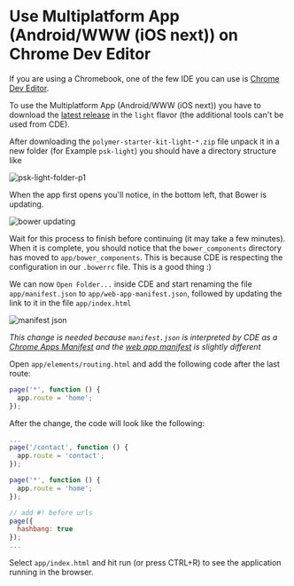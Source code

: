 # Use Multiplatform App (Android/WWW (iOS next)) on Chrome Dev Editor

If you are using a Chromebook, one of the few IDE you can use is [Chrome Dev Editor](https://github.com/GoogleChrome/chromedeveditor).

To use the Multiplatform App (Android/WWW (iOS next)) you have to download the [latest release](https://github.com/PolymerElements/polymer-starter-kit/releases) in the `light` flavor (the additional tools can't be used from CDE).

After downloading the `polymer-starter-kit-light-*.zip` file unpack it in a new folder (for Example `psk-light`) you should have a directory structure like

![psk-light-folder-p1](https://cloud.githubusercontent.com/assets/1431346/9451900/a73ffcf2-4ab1-11e5-8742-e0b5523ba9d5.png)

When the app first opens you'll notice, in the bottom left, that Bower is updating.

![bower updating](https://cloud.githubusercontent.com/assets/1066253/11860260/d837edae-a427-11e5-997e-117caa83bbed.png)

Wait for this process to finish before continuing (it may take a few minutes). When it is complete, you should notice that the `bower_components` directory has moved to `app/bower_components`. This is because CDE is respecting the configuration in our `.bowerrc` file. This is a good thing :)

We can now `Open Folder...` inside CDE and start renaming the file `app/manifest.json` to `app/web-app-manifest.json`, followed by updating the link to it in the file `app/index.html`

![manifest json](https://cloud.githubusercontent.com/assets/1431346/9452182/27e41478-4ab3-11e5-8e40-d7c0f1249feb.png)


*This change is needed because `manifest.json` is interpreted by CDE as a [Chrome Apps Manifest](https://developer.chrome.com/extensions/manifest) and the [web app manifest](https://w3c.github.io/manifest/) is slightly different*

Open `app/elements/routing.html` and add the following code after the last route:

```javascript
page('*', function () {
  app.route = 'home';
});
```

After the change, the code will look like the following:

```javascript
...
page('/contact', function () {
  app.route = 'contact';
});

page('*', function () {
  app.route = 'home';
});

// add #! before urls
page({
  hashbang: true
});
...
```


Select `app/index.html` and hit run (or press CTRL+R) to see the application running in the browser.
